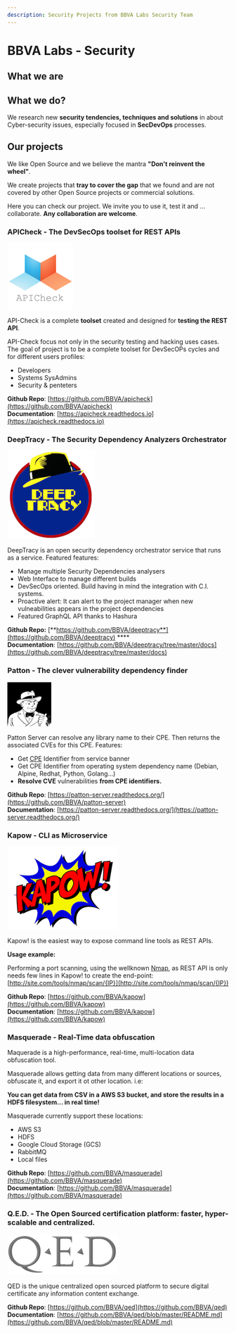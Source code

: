 ```yaml
---
description: Security Projects from BBVA Labs Security Team
---
```


# BBVA Labs - Security

## What we are

## What we do?

We research new **security tendencies, techniques and solutions** in about Cyber-security issues, especially focused in **SecDevOps** processes.

## Our projects

We like Open Source and we believe the mantra **"Don't reinvent the wheel"**.

We create projects that **tray to cover the gap** that we found and are not covered by other Open Source projects or commercial solutions.

Here you can check our project. We invite you to use it, test it and ... collaborate. **Any collaboration are welcome**.

### APICheck - The DevSecOps toolset for REST APIs

![](.gitbook/assets/apicheck-logo.png)

API-Check is a complete **toolset** created and designed for **testing the REST API**.

API-Check focus not only in the security testing and hacking uses cases. The goal of project is to be a complete toolset for DevSecOPs cycles and for different users profiles:

* Developers
* Systems SysAdmins
* Security & penteters

**Github Repo**: [https://github.com/BBVA/apicheck](https://github.com/BBVA/apicheck)  
**Documentation**: [https://apicheck.readthedocs.io](https://apicheck.readthedocs.io)

### DeepTracy - The Security Dependency Analyzers Orchestrator

![](.gitbook/assets/deeptracy-logo-small.png)

DeepTracy is an open security dependency orchestrator service that runs as a service. Featured features:

* Manage multiple Security Dependencies analysers
* Web Interface to manage different builds
* DevSecOps oriented. Build having in mind the integration with C.I. systems.
* Proactive alert: It can alert to the project manager when new vulneabilities appears in the project dependencies
* Featured GraphQL API thanks to Hashura

**Github Repo:** [**https://github.com/BBVA/deeptracy**](https://github.com/BBVA/deeptracy) ****  
**Documentation**: [https://github.com/BBVA/deeptracy/tree/master/docs](https://github.com/BBVA/deeptracy/tree/master/docs)

### Patton - The clever vulnerability dependency finder

![](.gitbook/assets/patton-logo.png)

Patton Server can resolve any library name to their CPE. Then returns the associated CVEs for this CPE. Features:

* Get [CPE](https://nvd.nist.gov/products/cpe) Identifier from service banner 
* Get CPE Identifier from operating system dependency name \(Debian, Alpine, Redhat, Python, Golang...\)
* **Resolve CVE** vulnerabilities **from CPE identifiers.**

**Github Repo**: [https://patton-server.readthedocs.org/](https://github.com/BBVA/patton-server)   
**Documentation**: [https://patton-server.readthedocs.org/](https://patton-server.readthedocs.org/)

### Kapow - CLI as Microservice

![](.gitbook/assets/kapow.png)

Kapow! is the easiest way to expose command line tools as REST APIs.

**Usage example:**

Performing a port scanning, using the wellknown [Nmap](https://nmap.org), as REST API is only needs few lines in Kapow! to create the end-point: [http://site.com/tools/nmap/scan/{IP}](http://site.com/tools/nmap/scan/{IP})

**Github Repo**: [https://github.com/BBVA/kapow](https://github.com/BBVA/kapow)   
**Documentation**: [https://github.com/BBVA/kapow](https://github.com/BBVA/kapow)

### Masquerade - Real-Time data obfuscation

Maquerade is a high-performance, real-time, multi-location data obfuscation tool.

Masquerade allows getting data from many different locations or sources, obfuscate it, and export it ot other location. i.e:

**You can get data from CSV in a AWS S3 bucket, and store the results in a HDFS filesystem... in real time!**

Masquerade currently support these locations:

* AWS S3
* HDFS
* Google Cloud Storage \(GCS\)
* RabbitMQ
* Local files

**Github Repo**: [https://github.com/BBVA/masquerade](https://github.com/BBVA/masquerade)   
**Documentation**: [https://github.com/BBVA/masquerade](https://github.com/BBVA/masquerade)

### Q.E.D. - The Open Sourced certification platform: faster, hyper-scalable and centralized.

![](.gitbook/assets/qed_logo.png)

QED is the unique centralized open sourced platform to secure digital certificate any information content exchange.

**Github Repo**: [https://github.com/BBVA/qed](https://github.com/BBVA/qed)   
**Documentation**: [https://github.com/BBVA/qed/blob/master/README.md](https://github.com/BBVA/qed/blob/master/README.md)

